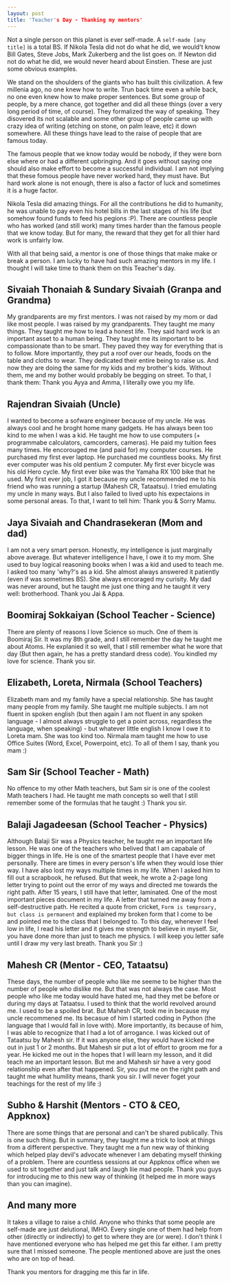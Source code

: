 ```yaml
---
layout: post
title: 'Teacher's Day - Thanking my mentors'
---
```


Not a single person on this planet is ever self-made. A `self-made [any title]` is a total BS. If Nikola Tesla did not do what he did, we would't know Bill Gates, Steve Jobs, Mark Zukerberg and the list goes on. If Newton did not do what he did, we would never heard about Einstien. These are just some obvious examples.

We stand on the shoulders of the giants who has built this civilization. A few millenia ago, no one knew how to write. Trun back time even a while back, no one even knew how to make proper sentences. But some group of people, by a mere chance, got together and did all these things (over a very long period of time, of course). They formalized the way of speaking. They disovered its not scalable and some other group of people came up with crazy idea of writing (etching on stone, on palm leave, etc) it down somewhere. All these things have lead to the raise of people that are famous today.

The famous people that we know today would be nobody, if they were born else where or had a different upbringing. And it goes without saying one should also make effort to become a successful individual. I am not implying that these fomous people have never worked hard, they must have. But hard work alone is not enough, there is also a factor of luck and sometimes it is a huge factor.

Nikola Tesla did amazing things. For all the contributions he did to humanity, he was unable to pay even his hotel bills in the last stages of his life (but somehow found funds to feed his pegions :P). There are countless people who has worked (and still work) many times harder than the famous people that we know today. But for many, the reward that they get for all thier hard work is unfairly low.

With all that being said, a mentor is one of those things that make make or break a person. I am lucky to have had such amazing mentors in my life. I thought I will take time to thank them on this Teacher's day.

## Sivaiah Thonaiah & Sundary Sivaiah (Granpa and Grandma)

My grandparents are my first mentors. I was not raised by my mom or dad like most people. I was raised by my grandparents. They taught me many things. They taught me how to lead a honest life. They said hard work is an important asset to a human being. They taught me its important to be compassionate than to be smart. They paved they way for everything that is to follow. More importantly, they put a roof over our heads, foods on the table and cloths to wear. They dedicated their entire being to raise us. And now they are doing the same for my kids and my brother's kids. Without them, me and my bother would probably be begging on street. To that, I thank them: Thank you Ayya and Amma, I literally owe you my life.

## Rajendran Sivaiah (Uncle)

I wanted to become a sofware engineer because of my uncle. He was always cool and he broght home many gadgets. He has always been too kind to me when I was a kid. He taught me how to use computers (+ programmabe calculators, camcorders, cameras). He paid my tuition fees many times. He encorouged me (and paid for) my computer courses. He purchased my first ever laptop. He purchased me countless books. My first ever computer was his old pentium 2 computer. My first ever bicycle was his old Hero cycle. My first ever bike was the Yamaha RX 100 bike that he used. My first ever job, I got it because my uncle recommended me to his friend who was running a startup (Mahesh CR, Tataatsu). I tried emulating my uncle in many ways. But I also failed to lived upto his expectaions in some personal areas. To that, I want to tell him: Thank you & Sorry Mamu.

## Jaya Sivaiah and Chandrasekeran (Mom and dad)

I am not a very smart person. Honestly, my intelligence is just marginally above average. But whatever intelligence I have, I owe it to my mom. She used to buy logical reasoning books when I was a kid and used to teach me. I asked too many 'why?'s as a kid. She almost always answered it patiently (even if was sometimes BS). She always encoraged my curisity. My dad was never around, but he taught me just one thing and he taught it very well: brotherhood. Thank you Jai & Appa.

## Boomiraj Sokkaiyan (School Teacher - Science)

There are plenty of reasons I love Science so much. One of them is Boomiraj Sir. It was my 8th grade, and I still remember the day he taught me about Atoms. He explanied it so well, that I still remember what he wore that day (But then again, he has a pretty standard dress code). You kindled my love for science. Thank you sir.

## Elizabeth, Loreta, Nirmala (School Teachers)

Elizabeth mam and my family have a special relationship. She has taught many people from my family. She taught me multiple subjects. I am not fluent in spoken english (but then again I am not fluent in any spoken language - I almost always struggle to get a point across, regardless the language, when speaking) - but whatever little english I know I owe it to Loreta mam. She was too kind too. Nirmala mam taught me how to use Office Suites (Word, Excel, Powerpoint, etc). To all of them I say, thank you mam :)

## Sam Sir (School Teacher - Math)

No offence to my other Math teachers, but Sam sir is one of the coolest Math teachers I had. He taught me math concepts so well that I still remember some of the formulas that he taught :) Thank you sir.

## Balaji Jagadeesan (School Teacher - Physics)

Although Balaji Sir was a Physics teacher, he taught me an important life lesson. He was one of the teachers who belived that I am capabale of bigger things in life. He is one of the smartest people that I have ever met personally. There are times in every person's life when they would lose thier way. I have also lost my ways multiple times in my life. When I asked him to fill out a scrapbook, he refused. But that week, he wrote a 2-page long letter trying to point out the error of my ways and directed me towards the right path. After 15 years, I still have that letter, laminated. One of the most important pieces document in my life. A letter that turned me away from a self-destructive path. He recited a quote from cricket, `Form is temproary, but class is permanent` and explained my broken form that I come to be and pointed me to the class that I belonged to. To this day, whenever I feel low in life, I read his letter and it gives me strength to believe in myself. Sir, you have done more than just to teach me physics. I will keep you letter safe until I draw my very last breath. Thank you Sir :)

## Mahesh CR (Mentor - CEO, Tataatsu)

These days, the number of people who like me seeme to be higher than the number of people who dislike me. But that was not always the case. Most people who like me today would have hated me, had they met be before or during my days at Tataatsu. I used to think that the world revolved around me. I used to be a spoiled brat. But Mahesh CR, took me in because my uncle recommened me. Its becasue of him I started coding in Python (the language that I would fall in love with). More importantly, its because of him, I was able to recognize that I had a lot of arrogance. I was kicked out of Tataatsu by Mahesh sir. If it was anyone else, they would have kicked me out in just 1 or 2 months. But Mahesh sir put a lot of effort to groom me for a year. He kicked me out in the hopes that I will learn my lesson, and it did teach me an important lesson. But me and Mahesh sir have a very good relationship even after that happened. Sir, you put me on the right path and taught me what humility means, thank you sir. I will never foget your teachings for the rest of my life :)

## Subho & Harshit (Mentors - CTO & CEO, Appknox)

There are some things that are personal and can't be shared publically. This is one such thing. But in summary, they taught me a trick to look at things from a different perspective. They taught me a fun new way of thinking which helped play devil's advocate whenever I am debating myself thinking of a problem. There are countless sessions at our Appknox office when we used to sit together and just talk and laugh liie mad people. Thank you guys for introducing me to this new way of thinking (it helped me in more ways than you can imagine).

## And many more

It takes a village to raise a child. Anyone who thinks that some people are self-made are just delutional, IMHO. Every single one of them had help from other (directly or indirectly) to get to where they are (or were). I don't think I have mentioned everyone who has helped me get this far either. I am pretty sure that I missed someone. The people mentioned above are just the ones who are on top of head.

Thank you mentors for dragging me this far in life.
